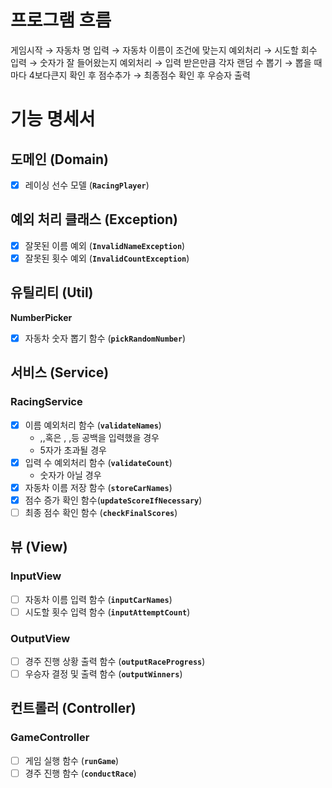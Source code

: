 # **프로그램 흐름**

게임시작 → 자동차 명 입력 → 자동차 이름이 조건에 맞는지 예외처리 → 시도할 회수 입력 → 숫자가 잘 들어왔는지 예외처리 → 입력 받은만큼 각자 랜덤 수 뽑기 → 뽑을 때마다 4보다큰지 확인 후 점수추가 → 최종점수 확인 후 우승자 출력

# **기능 명세서**

## **도메인 (Domain)**

- [x]  레이싱 선수 모델 (**`RacingPlayer`**)

## **예외 처리 클래스 (Exception)**

- [x]  잘못된 이름 예외 (**`InvalidNameException`**)
- [x]  잘못된 횟수 예외 (**`InvalidCountException`**)

## **유틸리티 (Util)**

**NumberPicker**

- [x]  자동차 숫자 뽑기 함수 (**`pickRandomNumber`**)

## **서비스 (Service)**

### RacingService

- [x]  이름 예외처리 함수 (**`validateNames`**)
    - ,,혹은 ,  ,등 공백을 입력했을 경우
    - 5자가 초과될 경우
- [x]  입력 수 예외처리 함수 (**`validateCount`**)
    - 숫자가 아닐 경우
- [x]  자동차 이름 저장 함수 (**`storeCarNames`**)
- [x]  점수 증가 확인 함수(**`updateScoreIfNecessary`**)
- [ ]  최종 점수 확인 함수 (**`checkFinalScores`**)

## **뷰 (View)**

### InputView

- [ ]  자동차 이름 입력 함수 (**`inputCarNames`**)
- [ ]  시도할 횟수 입력 함수 (**`inputAttemptCount`**)

### OutputView

- [ ]  경주 진행 상황 출력 함수 (**`outputRaceProgress`**)
- [ ]  우승자 결정 및 출력 함수 (**`outputWinners`**)

## **컨트롤러 (Controller)**

### GameController

- [ ]  게임 실행 함수 (**`runGame`**)
- [ ]  경주 진행 함수 (**`conductRace`**)